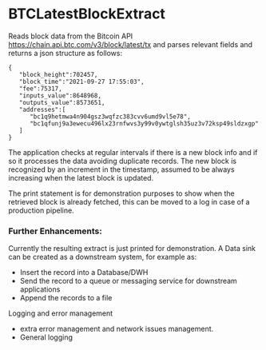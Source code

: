 # BTCLatestBlockExtract

Reads block data from the Bitcoin API https://chain.api.btc.com/v3/block/latest/tx 
and parses relevant fields and returns a json structure as follows:
    
    {
       "block_height":702457,
       "block_time":"2021-09-27 17:55:03",
       "fee":75317,
       "inputs_value":8648968,
       "outputs_value":8573651,
       "addresses":[
          "bc1q9hetmwa4n904gsz3wqfzc383cvv6umd9vl5e78",
          "bc1qfunj9a3ewecu496lx23rnfwvs3y99v0ywtglsh35uz3v72ksp49sldzxgp"
       ]
    }



The application checks at regular intervals if there is a new block info and if so it processes the data avoiding duplicate records. The new block is recognized by an increment in the timestamp, assumed to be always increasing when the latest block is updated. 

The print statement is for demonstration purposes to show when the retrieved block is already fetched, this can be moved to a log in case of a production pipeline.
    
### Further Enhancements:    
Currently the resulting extract is just printed for demonstration. 
A Data sink can be created as a downstream system, for example as:
* Insert the record into a Database/DWH
* Send the record to a queue or messaging service for downstream applications
* Append the records to a file

Logging and error management
* extra error management and network issues management.
* General logging 
    
